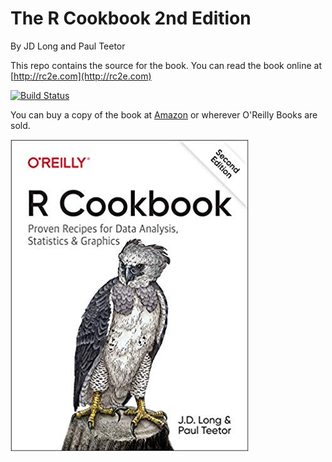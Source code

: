 # The R Cookbook 2nd Edition

By JD Long and Paul Teetor

This repo contains the source for the book. You can read the book online at [http://rc2e.com](http://rc2e.com)

[![Build Status](https://travis-ci.org/CerebralMastication/R-Cookbook.svg?branch=master)](https://travis-ci.org/CerebralMastication/R-Cookbook)

You can buy a copy of the book at [Amazon](https://amzn.to/2Y9JVe7) or wherever O'Reilly Books are sold. 

[![R Cookbook Cover](/images_v2/book_cover.jpg)](https://amzn.to/2Y9JVe7)

